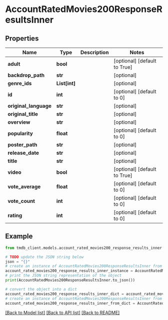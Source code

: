 # AccountRatedMovies200ResponseResultsInner


## Properties

Name | Type | Description | Notes
------------ | ------------- | ------------- | -------------
**adult** | **bool** |  | [optional] [default to True]
**backdrop_path** | **str** |  | [optional] 
**genre_ids** | **List[int]** |  | [optional] 
**id** | **int** |  | [optional] [default to 0]
**original_language** | **str** |  | [optional] 
**original_title** | **str** |  | [optional] 
**overview** | **str** |  | [optional] 
**popularity** | **float** |  | [optional] [default to 0]
**poster_path** | **str** |  | [optional] 
**release_date** | **str** |  | [optional] 
**title** | **str** |  | [optional] 
**video** | **bool** |  | [optional] [default to True]
**vote_average** | **float** |  | [optional] [default to 0]
**vote_count** | **int** |  | [optional] [default to 0]
**rating** | **int** |  | [optional] [default to 0]

## Example

```python
from tmdb_client.models.account_rated_movies200_response_results_inner import AccountRatedMovies200ResponseResultsInner

# TODO update the JSON string below
json = "{}"
# create an instance of AccountRatedMovies200ResponseResultsInner from a JSON string
account_rated_movies200_response_results_inner_instance = AccountRatedMovies200ResponseResultsInner.from_json(json)
# print the JSON string representation of the object
print(AccountRatedMovies200ResponseResultsInner.to_json())

# convert the object into a dict
account_rated_movies200_response_results_inner_dict = account_rated_movies200_response_results_inner_instance.to_dict()
# create an instance of AccountRatedMovies200ResponseResultsInner from a dict
account_rated_movies200_response_results_inner_from_dict = AccountRatedMovies200ResponseResultsInner.from_dict(account_rated_movies200_response_results_inner_dict)
```
[[Back to Model list]](../README.md#documentation-for-models) [[Back to API list]](../README.md#documentation-for-api-endpoints) [[Back to README]](../README.md)


